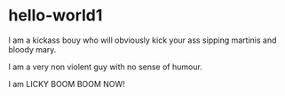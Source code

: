 # hello-world1
I am a kickass bouy who will obviously kick your ass sipping martinis and bloody mary. 

I am a very non violent guy with no sense of humour.

I am LICKY BOOM BOOM NOW!
